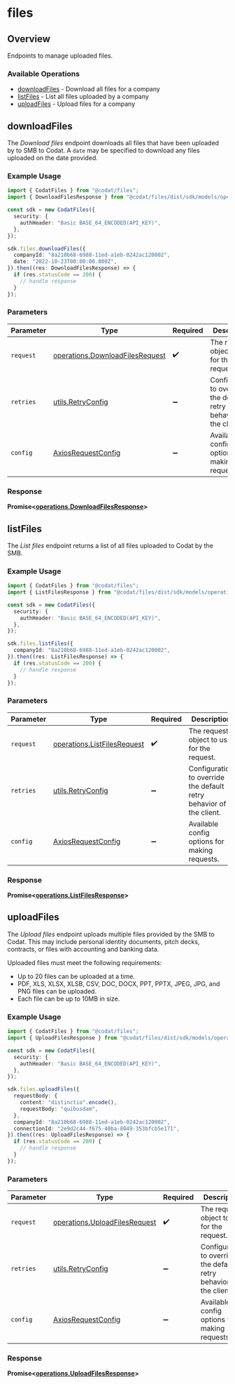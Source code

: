 # files

## Overview

Endpoints to manage uploaded files.

### Available Operations

* [downloadFiles](#downloadfiles) - Download all files for a company
* [listFiles](#listfiles) - List all files uploaded by a company
* [uploadFiles](#uploadfiles) - Upload files for a company

## downloadFiles

The *Download files* endpoint downloads all files that have  been uploaded by to SMB to Codat. A `date` may be specified to download any files uploaded on the date provided.

### Example Usage

```typescript
import { CodatFiles } from "@codat/files";
import { DownloadFilesResponse } from "@codat/files/dist/sdk/models/operations";

const sdk = new CodatFiles({
  security: {
    authHeader: "Basic BASE_64_ENCODED(API_KEY)",
  },
});

sdk.files.downloadFiles({
  companyId: "8a210b68-6988-11ed-a1eb-0242ac120002",
  date: "2022-10-23T00:00:00.000Z",
}).then((res: DownloadFilesResponse) => {
  if (res.statusCode == 200) {
    // handle response
  }
});
```

### Parameters

| Parameter                                                                          | Type                                                                               | Required                                                                           | Description                                                                        |
| ---------------------------------------------------------------------------------- | ---------------------------------------------------------------------------------- | ---------------------------------------------------------------------------------- | ---------------------------------------------------------------------------------- |
| `request`                                                                          | [operations.DownloadFilesRequest](../../models/operations/downloadfilesrequest.md) | :heavy_check_mark:                                                                 | The request object to use for the request.                                         |
| `retries`                                                                          | [utils.RetryConfig](../../models/utils/retryconfig.md)                             | :heavy_minus_sign:                                                                 | Configuration to override the default retry behavior of the client.                |
| `config`                                                                           | [AxiosRequestConfig](https://axios-http.com/docs/req_config)                       | :heavy_minus_sign:                                                                 | Available config options for making requests.                                      |


### Response

**Promise<[operations.DownloadFilesResponse](../../models/operations/downloadfilesresponse.md)>**


## listFiles

﻿The *List files* endpoint returns a list of all files uploaded to Codat by the SMB. 

### Example Usage

```typescript
import { CodatFiles } from "@codat/files";
import { ListFilesResponse } from "@codat/files/dist/sdk/models/operations";

const sdk = new CodatFiles({
  security: {
    authHeader: "Basic BASE_64_ENCODED(API_KEY)",
  },
});

sdk.files.listFiles({
  companyId: "8a210b68-6988-11ed-a1eb-0242ac120002",
}).then((res: ListFilesResponse) => {
  if (res.statusCode == 200) {
    // handle response
  }
});
```

### Parameters

| Parameter                                                                  | Type                                                                       | Required                                                                   | Description                                                                |
| -------------------------------------------------------------------------- | -------------------------------------------------------------------------- | -------------------------------------------------------------------------- | -------------------------------------------------------------------------- |
| `request`                                                                  | [operations.ListFilesRequest](../../models/operations/listfilesrequest.md) | :heavy_check_mark:                                                         | The request object to use for the request.                                 |
| `retries`                                                                  | [utils.RetryConfig](../../models/utils/retryconfig.md)                     | :heavy_minus_sign:                                                         | Configuration to override the default retry behavior of the client.        |
| `config`                                                                   | [AxiosRequestConfig](https://axios-http.com/docs/req_config)               | :heavy_minus_sign:                                                         | Available config options for making requests.                              |


### Response

**Promise<[operations.ListFilesResponse](../../models/operations/listfilesresponse.md)>**


## uploadFiles

The *Upload files* endpoint uploads multiple files provided by the SMB to Codat. This may include personal identity documents, pitch decks, contracts, or files with accounting and banking data.

Uploaded files must meet the following requirements:

- Up to 20 files can be uploaded at a time.
- PDF, XLS, XLSX, XLSB, CSV, DOC, DOCX, PPT, PPTX, JPEG, JPG, and PNG files can be uploaded.
- Each file can be up to 10MB in size.

### Example Usage

```typescript
import { CodatFiles } from "@codat/files";
import { UploadFilesResponse } from "@codat/files/dist/sdk/models/operations";

const sdk = new CodatFiles({
  security: {
    authHeader: "Basic BASE_64_ENCODED(API_KEY)",
  },
});

sdk.files.uploadFiles({
  requestBody: {
    content: "distinctio".encode(),
    requestBody: "quibusdam",
  },
  companyId: "8a210b68-6988-11ed-a1eb-0242ac120002",
  connectionId: "2e9d2c44-f675-40ba-8049-353bfcb5e171",
}).then((res: UploadFilesResponse) => {
  if (res.statusCode == 200) {
    // handle response
  }
});
```

### Parameters

| Parameter                                                                      | Type                                                                           | Required                                                                       | Description                                                                    |
| ------------------------------------------------------------------------------ | ------------------------------------------------------------------------------ | ------------------------------------------------------------------------------ | ------------------------------------------------------------------------------ |
| `request`                                                                      | [operations.UploadFilesRequest](../../models/operations/uploadfilesrequest.md) | :heavy_check_mark:                                                             | The request object to use for the request.                                     |
| `retries`                                                                      | [utils.RetryConfig](../../models/utils/retryconfig.md)                         | :heavy_minus_sign:                                                             | Configuration to override the default retry behavior of the client.            |
| `config`                                                                       | [AxiosRequestConfig](https://axios-http.com/docs/req_config)                   | :heavy_minus_sign:                                                             | Available config options for making requests.                                  |


### Response

**Promise<[operations.UploadFilesResponse](../../models/operations/uploadfilesresponse.md)>**

